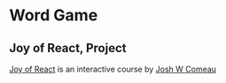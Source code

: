 # Word Game

## Joy of React, Project

[Joy of React](https://www.joyofreact.com/) is an interactive course by [Josh W Comeau](https://www.joshwcomeau.com/)